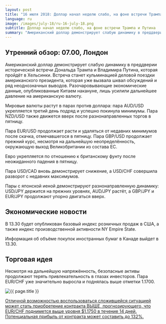 ```yaml
---
layout: post
title: "16 июля 2018: Доллар начал неделю слабо, на фоне встречи Трампа и Путина"
language: ru
image: /images/july-18/ru-16-july-18.png
subtitle: Доллар начал неделю слабо, на фоне встречи Трампа и Путина
summary: "Американский доллар демонстрирует слабую динамику в преддверии исторической встречи Дональда Трампа и Владимира Путина, которая пройдёт в Хельсинки"
---
```

## Утренний обзор: 07.00, Лондон
 
Американский доллар демонстрирует слабую динамику в преддверии исторической встречи Дональда Трампа и Владимира Путина, которая пройдёт в Хельсинки. Встреча станет кульминацией деловой поездки американского президента, которая уже вызвала шквал обсуждений и ряд неоднозначных выводов. Разочаровывающие экономические данные, опубликованные Китаем накануне, лишь усилили дальнейшее давление на американскую валюту.
 
Мировые валюты растут в парах против доллара: пара AUD/USD укрепляется третий день подряд и успешно покинула минимумы. Пара NZD/USD также движется вверх после разнонаправленных торгов в пятницу.
 
Пара EUR/USD продолжает расти и удаляться от недавних минимумов после скачка, отмечавшегося в пятницу. Пара GBP/USD продолжает прежний курс, несмотря на дальнейшую неопределённость, окружающую выход Великобритании из состава ЕС.
 
Евро укрепляется по отношению к британскому фунту после неожиданного падения в пятницу.
 
Пара USD/CAD вновь демонстрирует снижение, а USD/CHF совершила разворот с недавних максимумов.
 
Пары с японской иеной демонстрируют разнонаправленную динамику: USD/JPY держится на прежних уровнях, AUD/JPY растёт, а GBP/JPY и EUR/JPY продолжают упорно двигаться вверх.
 
## Экономические новости

В 13.30 будет опубликован базовый индекс розничных продаж в США, а также индекс производственной активности NY Empire State.
 
Информация об объёме покупок иностранных бумаг в Канаде выйдет в 13.30.
 
## Торговая идея

Несмотря на дальнейшую напряжённость, безопасные активы продолжают терять привлекательность в глазах инвесторов. Пара EUR/CHF уже значительно выросла и поднялась выше отметки 1.1700.

<img src="{{ site.url }}/images/july-18/ru-16-july-18.png" alt="{{ page.title }}"  title="{{ page.title }}">

<a href="%LINK%%?currency=USD&market=forex&underlying=frxEURCHF&formname=higherlower&amount=10&amount_type=stake&expiry_type=duration&duration_amount=14&duration_units=d&barrier=1.1750" target="_blank">Отличной возможностью воспользоваться сложившейся ситуацией может стать приобретение контракта ВЫШЕ, прогнозирующего, что EUR/CHF поднимется выше уровня $1.1750 в течение 14 дней. Потенциальная прибыль от контракта может составить до 132%.</a>

